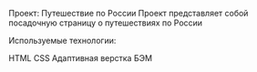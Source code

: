 Проект: Путешествие по России
Проект представляет собой посадочную страницу о путешествиях по России

Используемые технологии:

HTML
CSS
Адаптивная верстка
БЭМ